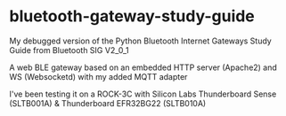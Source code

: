 # bluetooth-gateway-study-guide
My debugged version of the Python Bluetooth Internet Gateways Study Guide from Bluetooth SIG V2_0_1

A web BLE gateway based on an embedded HTTP server (Apache2) and WS (Websocketd) with my added MQTT adapter

I've been testing it on a ROCK-3C with Silicon Labs Thunderboard Sense (SLTB001A) & Thunderboard EFR32BG22 (SLTB010A)

